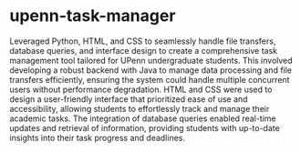 # upenn-task-manager

Leveraged Python, HTML, and CSS to seamlessly handle file transfers, database queries, and interface design to create a comprehensive task management tool tailored for UPenn undergraduate students. This involved developing a robust backend with Java to manage data processing and file transfers efficiently, ensuring the system could handle multiple concurrent users without performance degradation. HTML and CSS were used to design a user-friendly interface that prioritized ease of use and accessibility, allowing students to effortlessly track and manage their academic tasks. The integration of database queries enabled real-time updates and retrieval of information, providing students with up-to-date insights into their task progress and deadlines.
